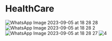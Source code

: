 # HealthCare
![WhatsApp Image 2023-09-05 at 18 28 28](https://github.com/PRASHANTS19/HealthCare/assets/95503105/52b746ae-c61a-4deb-b5ac-deba3abea9ab)
![WhatsApp Image 2023-09-05 at 18 28 2](https://github.com/PRASHANTS19/HealthCare/assets/95503105/5da8923e-6350-4c86-bbb5-caf1cb25f61a)
![WhatsApp Image 2023-09-05 at 18 28 27](https://github.com/PRASHANTS19/HealthCare/assets/95503105/5aaf2e2d-cb5a-4f39-9a26-8b305df42d50)
![4](https://github.com/PRASHANTS19/HealthCare/assets/95503105/9458540f-6512-4a6f-8774-f20e216f5fba)



